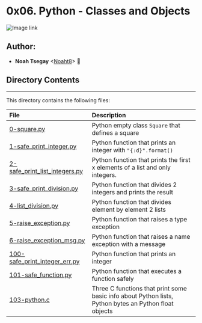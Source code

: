 # 0x06. Python - Classes and Objects

![Image link]()

## Author:
* **Noah Tsegay** <[Noaht8](https://github.com/Noaht8)>  &#128511;

## Directory Contents
___

This directory contains the following files:

|File| Description|
|:-------|:-------|
|[0-square.py](0-square.py)|Python empty class `Square` that defines a square|
|[1-safe_print_integer.py](1-safe_print_integer.py)|Python function that prints an integer with `"{:d}".format()`|
|[2-safe_print_list_integers.py](2-safe_print_list_integers.py)|Python function that prints the first x elements of a list and only integers.|
|[3-safe_print_division.py](3-safe_print_division.py)|Python function that divides 2 integers and prints the result|
|[4-list_division.py](4-list_division.py)|Python function that divides element by element 2 lists|
|[5-raise_exception.py](5-raise_exception.py)|Python function that raises a type exception|
|[6-raise_exception_msg.py](6-raise_exception_msg.py)|Python function that raises a name exception with a message|
|[100-safe_print_integer_err.py](100-safe_print_integer_err.py)|Python function that prints an integer|
|[101-safe_function.py](101-safe_function.py)|Python function that executes a function safely|
|[103-python.c](103-python.c)|Three C functions that print some basic info about Python lists, Python bytes an Python float objects|

